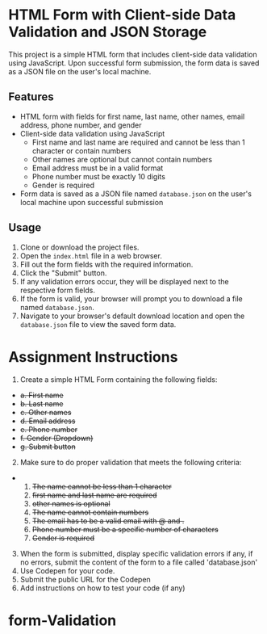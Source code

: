

# HTML Form with Client-side Data Validation and JSON Storage

This project is a simple HTML form that includes client-side data validation using JavaScript. Upon successful form submission, the form data is saved as a JSON file on the user's local machine.

## Features

* HTML form with fields for first name, last name, other names, email address, phone number, and gender
* Client-side data validation using JavaScript
  * First name and last name are required and cannot be less than 1 character or contain numbers
  * Other names are optional but cannot contain numbers
  * Email address must be in a valid format
  * Phone number must be exactly 10 digits
  * Gender is required
* Form data is saved as a JSON file named `database.json` on the user's local machine upon successful submission

## Usage

1. Clone or download the project files.
2. Open the `index.html` file in a web browser.
3. Fill out the form fields with the required information.
4. Click the "Submit" button.
5. If any validation errors occur, they will be displayed next to the respective form fields.
6. If the form is valid, your browser will prompt you to download a file named `database.json`.
7. Navigate to your browser's default download location and open the `database.json` file to view the saved form data.

# Assignment Instructions

1. Create a simple HTML Form containing the following fields:

- ~~a. First name~~
- ~~b. Last name~~
- ~~c. Other names~~
- ~~d. Email address~~
- ~~e. Phone number~~
- ~~f. Gender (Dropdown)~~
- ~~g. Submit button~~

2. Make sure to do proper validation that meets the following criteria:

- 1. ~~The name cannot be less than 1 character~~
  2. ~~first name and last name are required~~
  3. ~~other names is optional~~
  4. ~~The name cannot contain numbers~~
  5. ~~The email has to be a valid email with @ and .~~
  6. ~~Phone number must be a specific number of characters~~
  7. ~~Gender is required~~

3. When the form is submitted, display specific validation errors if any, if no errors, submit the content of the form to a file called 'database.json'
4. Use Codepen for your code.
5. Submit the public URL for the Codepen
6. Add instructions on how to test your code (if any)
# form-Validation
